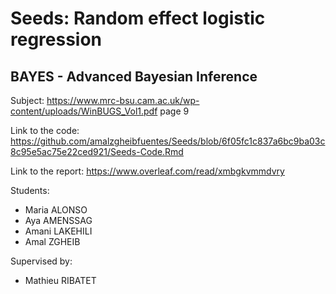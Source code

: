 # Seeds: Random effect logistic regression
## BAYES - Advanced Bayesian Inference

Subject: https://www.mrc-bsu.cam.ac.uk/wp-content/uploads/WinBUGS_Vol1.pdf page 9

Link to the code: https://github.com/amalzgheibfuentes/Seeds/blob/6f05fc1c837a6bc9ba03c8c95e5ac75e22ced921/Seeds-Code.Rmd

Link to the report: https://www.overleaf.com/read/xmbgkvmmdvry

Students:
- Maria ALONSO 
- Aya AMENSSAG 
- Amani LAKEHILI
- Amal ZGHEIB 

Supervised by:
  - Mathieu RIBATET	
